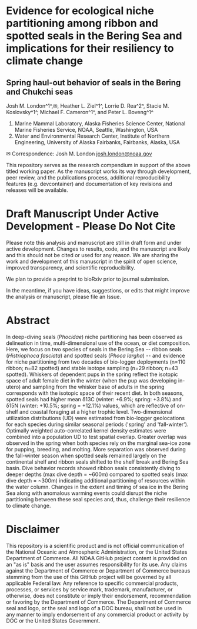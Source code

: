 # Evidence for ecological niche partitioning among ribbon and spotted seals in the Bering Sea and implications for their resiliency to climate change 
## Spring haul-out behavior of seals in the Bering and Chukchi seas
Josh M. London^1^,✉, Heather L. Ziel^1^, Lorrie D. Rea^2^, 
Stacie M. Koslovsky^1^, Michael F. Cameron^1^, and Peter L. Boveng^1^

1. Marine Mammal Laboratory, Alaska Fisheries Science Center, National Marine Fisheries Service, NOAA, Seattle, Washington, USA
2. Water and Environmental Research Center, Institute of Northern Engineering, University of Alaska Fairbanks, Fairbanks, Alaska, USA

✉ Correspondence: Josh M. London <josh.london@noaa.gov>

This repository serves as the research compendium in support of the above titled
working paper. As the manuscript works its way through development, peer review,
and the publications process, additional reproducibility features (e.g.
devcontainer) and documentation of key revisions and releases will be available.

# Draft Manuscript Under Active Development - Please Do Not Cite

Please note this analysis and manuscript are still in draft form and under active
development. Changes to results, code, and the manuscript are likely and this
should not be cited or used for any reason. We are sharing the work and
development of this manuscript in the spirit of open science, improved
transparency, and scientific reproducibility.

We plan to provide a preprint to bioRxiv prior to journal submission.

In the meantime, if you have ideas, suggestions, or edits that might improve
the analysis or manuscript, please file an Issue.

# Abstract

In deep-diving seals (_Phocidae_) niche partitioning has been observed as
delineation in time, multi-dimensional use of the ocean, or diet composition.
Here, we focus on two species of seals in the Bering Sea -- ribbon seals
(_Histriophoca fasciata_) and spotted seals (_Phoca largha_) -- and evidence for
niche partitioning from two decades of bio-logger deployments (n=110 ribbon;
n=82 spotted) and stable isotope sampling (n=29 ribbon; n=43 spotted).
Whiskers of dependent pups in the spring reflect the isotopic space of adult
female diet in the winter (when the pup was developing in-utero) and sampling
from the whisker base of adults in the spring corresponds with the isotopic
space of their recent diet. In both seasons, spotted seals had higher mean
δ13C (winter: +6.9%; spring: +3.8%) and δ15N (winter: +10.5%; spring = +12.1%)
values, which are reflective of on-shelf and coastal foraging at a higher
trophic level. Two-dimensional utilization distributions (UD) were estimated
from bio-logger geolocations for each species during similar seasonal periods
('spring' and 'fall-winter'). Optimally weighted auto-correlated kernel
density estimates were combined into a population UD to test spatial overlap.
Greater overlap was observed in the spring when both species rely on the
marginal sea-ice zone for pupping, breeding, and molting. More separation was
observed during the fall-winter season when spotted seals remained largely on
the continental shelf and ribbon seals shifted to the shelf break and Bering
Sea basin. Dive behavior records showed ribbon seals consistently diving to
deeper depths (max dive depth = ~600m) compared to spotted seals (max dive
depth = ~300m) indicating additional partitioning of resources within the
water column. Changes in the extent and timing of sea ice in the Bering Sea
along with anomalous warming events could disrupt the niche partitioning
between these seal species and, thus, challenge their resilience to climate
change.


# Disclaimer

This repository is a scientific product and is not official communication of the National Oceanic and Atmospheric Administration, or the United States Department of Commerce. All NOAA GitHub project content is provided on an "as is" basis and the user assumes responsibility for its use. Any claims against the Department of Commerce or Department of Commerce bureaus stemming from the use of this GitHub project will be governed by all applicable Federal law. Any reference to specific commercial products, processes, or services by service mark, trademark, manufacturer, or otherwise, does not constitute or imply their endorsement, recommendation or favoring by the Department of Commerce. The Department of Commerce seal and logo, or the seal and logo of a DOC bureau, shall not be used in any manner to imply endorsement of any commercial product or activity by DOC or the United States Government.

